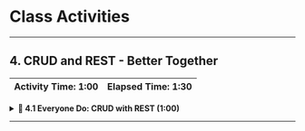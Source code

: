 # Class Activities

- - -

## 4. CRUD and REST - Better Together

| Activity Time:       1:00 |  Elapsed Time:      1:30  |
|---------------------------|---------------------------|

<details>
  <summary><strong>📣 4.1 Everyone Do: CRUD with REST (1:00)</strong></summary>

* **Files**:

  * [Financials.sln](Unsolved/Financials.sln)

* Ask a student (or: the class) to describe what [CRUD](https://en.wikipedia.org/wiki/Create,_read,_update_and_delete) means.

* Explain that, we can use different routes and HTTP Methods in our [REST](https://en.wikipedia.org/wiki/Representational_state_transfer)ful API to handle each of the CRUD operations: **C**reate, **R**ead, **U**pdate, **D**elete.
  * For **C**reate we'll use a route with HTTP POST
  * For **R**ead we'll use a route with HTTP GET
  * For **U**pdate we'll use a route with HTTP PUT
  * For **D**elete we'll use a route with HTTP DELETE

* Open the [Financials.sln](Unsolved/Financials.sln).

* Show the [Transaction](Unsolved/Financials.Data/Models/Transaction.cs) class that we will be providing CRUD.

* Open the [TransactionsController](Unsolved/Financials/Controllers/TransactionsController.cs) and walk through the provided code.

* Point out that to keep things organized we'll create a separate controller for each class that our application uses.
  * For example, a Transaction class will have a TransactionsController. The TransactionsController will handle all CRUD operations for the Transaction class.
  * If we add a new Receipt class we would create a new ReceiptsController to handle CRUD for the Receipt class.

* Highlight the `Route` attribute and explain that this is telling ASP.NET Core to route all requests for `/api/transactions` to this controller class to handle. It gets the `api` portion from the `Route` attribute and `[controller]` gets replaced using the name of the class minus the word `Controller`.

```code
    [Route("api/[controller]")]
    [ApiController]
    public class TransactionsController : ControllerBase
```

* Point out that we are also getting a context for EFCore.

```code
    private readonly FinancialsContext _context;

    public TransactionsController(FinancialsContext context)
    {
        _context = context;
    }
```

* Run the `Financials` project to demonstrate that it builds successfully and runs.
  * Explain that this is a Web API solution so there is no UI.
  * Highlight that this means we'll need a separate tool to test our application. We'll use [Postman](https://www.postman.com/).
    * You can either create the requests in Postman as you live code the routes...
    * OR import the request collection into Postman using the [instructions](Supplemental/README.md) found in the Supplemental folder.
  * Remind the class that we'll also need to create some routes for our application to do useful work.

* Create a method to get all transactions. Highlight the `[HttpGet]` attribute. This is telling ASP.NET Core that GET requests will match this route. The `GetTransactions` method doesn't have any parameters. So this will match GET requests to api/Transactions.
  * Within the method we'll use our EFCore context to return all transactions.
  * We've added a comment to remind us which route this matches. This is very helpful especially as we add more routes to this controller.

```code
    // GET: api/Transactions
    [HttpGet]
    public async Task<ActionResult<IEnumerable<Transaction>>> GetTransactions()
    {
        return await _context.Transactions.ToListAsync();
    }
```

* Run the `Financials` project and test the `api/financials` route with a GET request using Postman.
  * Explain that we are getting an empty array because there is no data yet.
  * Highlight the fact that this application is using an in-memory database so each time we stop and start again we'll lose any data that we have. For real-world applications we would use a persistent database instead.

* Create a method to create a new transaction. Highlight the `[HttpPost]` attribute. This is telling ASP.NET Core that POST requests will match this route. The `PostTransactions` method has a `Transaction` object as a parameter. So this will match POST requests to api/Transactions and the body of the request will be used to populate the `transaction` parameter.
  * Put a breakpoint in the method and test the route through Postman. Highlight the fact that ASP.NET Core is populating the object from the request body.

```code
    [HttpPost]
    public async Task<ActionResult<Transaction>> PostTransaction(Transaction transaction)
    {
        _context.Transactions.Add(transaction);
        await _context.SaveChangesAsync();

        return transaction;
    }
```

* Run the `Financials` project and test the `api/financials` route with a POST request using Postman.
  * Test the `api/financials` route with a GET request using Postman. We should now see the transaction we created in the response.
  * Real-world we would also want to test with bad data as well.

* Create a method to update an existing transaction. Highlight the `[HttpPut]` attribute. This is telling ASP.NET Core that PUT requests will match this route. The `[HttpPut]` attribute also has an id in curly braces. ASP.NET Core will look for data after the `api/Transactions/` and place the value it finds in the id parameter. The `PutTransaction` method has paramters for both an id and a `Transaction` object. We've told ASP.NET Core to get the id parameter from the route and the body of the request will be used to populate the `transaction` parameter.

```code
    // PUT: api/Transactions/5
    [HttpPut("{id}")]
    public async Task<IActionResult> PutTransaction(int id, Transaction transaction)
    {
        if (id != transaction.TransactionId)
        {
            return BadRequest();
        }

        _context.Entry(transaction).State = EntityState.Modified;
        await _context.SaveChangesAsync();

        return NoContent();
    }
```

* Run the `Financials` project and test the `api/financials` route with a PUT request using Postman.
  * Explain that we need to pass the id of the transaction we want to update as part of the route.
  * Test the `api/financials` route with a GET request using Postman. We should now see the updated transaction included in the response.

* Create a method to delete a transaction. Highlight the `[HttpDelete]` attribute. This is telling ASP.NET Core that DELETE requests will match this route. The `[HttpDelete]` attribute has an id in curly braces just like the `[HttpPut]` attribute. The `DeleteTransaction` method will receive this id as a parameter.
  * Explain that to delete a transaction we just need its id.
  * Point out that we are only soft deleting the transaction. A soft delete marks the transaction as deleted but keeps it in the database. A hard delete would remove it from the database completely.

```code
    // DELETE: api/Transactions/5
    [HttpDelete("{id}")]
    public async Task<ActionResult<Transaction>> DeleteTransaction(int id)
    {
        var transaction = await _context.Transactions.FindAsync(id);
        if (transaction == null)
        {
            return NotFound();
        }

        // mark the transaction as deleted
        transaction.SoftDelete = true;

        // NOTE: for a hard delete use the commented code below.
        //_context.Transactions.Remove(transaction);

        await _context.SaveChangesAsync();

        return transaction;
    }
```

* Run the `Financials` project and test the `api/financials` route with a DELETE request using Postman.
  * Test the `api/financials` route with a GET request using Postman. The `deleted` transaction will still be included in the response but its `SoftDelete` property will be set to `true`.

* Create a method to get the total value of all transaction. Highlight the `[HttpGet]` attribute. We're passing a string value of "Total". This is telling ASP.NET Core that GET requests to `api/Transactions/Total` will match this route.
  * Explain that we're using LINQ to exclude soft deleted transactions and return the sum of the remaining transactions.

```code
    // GET: api/Transactions/Total
    [HttpGet("Total")]
    public async Task<decimal> GetTransactionTotal()
    {
        return await _context.Transactions
            .Where(t => t.SoftDelete == false) // don't include transactions that have been soft deleted
            .Select(t => t.TransactionValue)
            .SumAsync();
    }
```

* Run the `Financials` project and test the `api/financials/total` route with a GET request using Postman.

* Take time to answer any remaining questions before moving on.

</details>

- - -


